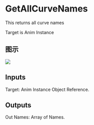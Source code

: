 # GetAllCurveNames

This returns all curve names

Target is Anim Instance

## 图示

![]($-20221218-17494233.png)

## Inputs

Target: Anim Instance Object Reference.  

## Outputs

Out Names: Array of Names.

